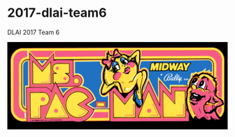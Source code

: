 # 2017-dlai-team6
DLAI 2017 Team 6

![alt text](https://github.com/Hallvardr/Hallvardr.github.io/blob/master/Images/ms-pacman_marquee_23x9.jpg?raw=true)
